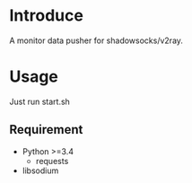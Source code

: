 # Introduce

A monitor data pusher for shadowsocks/v2ray.

# Usage

Just run start.sh

## Requirement ##

- Python >=3.4
  - requests
- libsodium
